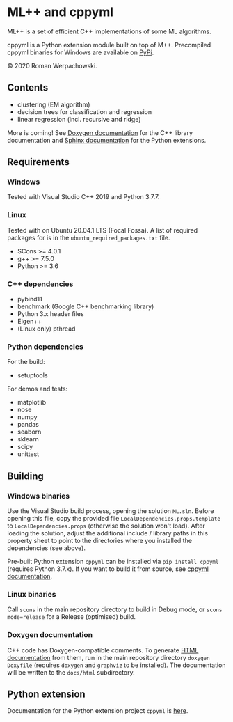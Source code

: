 # ML++ and cppyml

ML++ is a set of efficient C++ implementations of some ML algorithms.

cppyml is a Python extension module built on top of M++. Precompiled cppyml binaries for Windows are available on [PyPi](https://pypi.org/project/cppyml/).

© 2020 Roman Werpachowski.

## Contents

- clustering (EM algorithm)
- decision trees for classification and regression
- linear regression (incl. recursive and ridge)

More is coming! See [Doxygen documentation](html/index.html) for the C++ library documentation
and [Sphinx documentation](cppyml/html/index.html) for the Python extensions.

## Requirements

### Windows

Tested with Visual Studio C++ 2019 and Python 3.7.7.

### Linux

Tested with on Ubuntu 20.04.1 LTS (Focal Fossa).
A list of required packages for is in the `ubuntu_required_packages.txt` file.

- SCons >= 4.0.1
- g++ >= 7.5.0
- Python >= 3.6

### C++ dependencies

- pybind11
- benchmark (Google C++ benchmarking library)
- Python 3.x header files
- Eigen++
- (Linux only) pthread


### Python dependencies

For the build:
- setuptools

For demos and tests:
- matplotlib
- nose
- numpy
- pandas
- seaborn
- sklearn
- scipy
- unittest

## Building

### Windows binaries

Use the Visual Studio build process, opening the solution `ML.sln`. Before opening this file, copy the 
provided file `LocalDependencies.props.template` to `LocalDependencies.props` (otherwise the solution won't load).
After loading the solution, adjust the additional include / library paths in this property sheet to point
to the directories where you installed the dependencies (see above).

Pre-built Python extension `cppyml` can be installed via `pip install cppyml` (requires Python 3.7.x).
If you want to build it from source, see [cppyml documentation](cppyml.md).

### Linux binaries

Call `scons` in the main repository directory to build in Debug mode, or `scons mode=release` 
for a Release (optimised) build.

### Doxygen documentation

C++ code has Doxygen-compatible comments. To generate [HTML documentation](html/index.html) from
them, run  in the main repository directory `doxygen Doxyfile` (requires `doxygen` and `graphviz` 
to be installed). The documentation will be written to the `docs/html` subdirectory.

## Python extension

Documentation for the Python extension project `cppyml` is [here](cppyml.md).